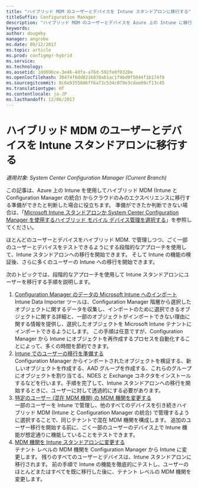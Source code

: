 ```yaml
---
title: "ハイブリッド MDM のユーザーとデバイスを Intune スタンドアロンに移行する"
titleSuffix: Configuration Manager
description: "ハイブリッド MDM のユーザーとデバイスを Azure 上の Intune に移行する方法を説明します。"
keywords: 
author: dougeby
manager: angrobe
ms.date: 09/12/2017
ms.topic: article
ms.prod: configmgr-hybrid
ms.service: 
ms.technology: 
ms.assetid: 1dd696ce-3e46-4dfa-a76d-592fe0f0320e
ms.openlocfilehash: 30474f6dd0216078ab1ac1f4bd9f5044f1b174f0
ms.sourcegitcommit: 8c6e9355846ff6a73c534c079e3cdae09cf13c45
ms.translationtype: HT
ms.contentlocale: ja-JP
ms.lasthandoff: 12/06/2017
---
```

# <a name="migrate-hybrid-mdm-users-and-devices-to-intune-standalone"></a>ハイブリッド MDM のユーザーとデバイスを Intune スタンドアロンに移行する

*適用対象: System Center Configuration Manager (Current Branch)*    

この記事は、Azure 上の Intune を使用してハイブリッド MDM (Intune と Configuration Manager の統合) からクラウドのみのエクスペリエンスに移行する準備ができたと判断した場合に役立ちます。 準備ができたか判断できない場合は、「[Microsoft Intune スタンドアロンか System Center Configuration Manager を使用するハイブリッド モバイル デバイス管理を選択する](https://docs.microsoft.com/sccm/mdm/understand/choose-between-standalone-intune-and-hybrid-mobile-device-management)」を参照してください。 

ほとんどのユーザーとデバイスをハイブリッド MDM. で管理しつつ、ごく一部のユーザーとデバイスをテストできるようにする段階的なアプローチを使用して、Intune スタンドアロンへの移行を開始できます。 そして Intune の機能の検証後、さらに多くのユーザーの Intune への移行を開始できます。    

次のトピックでは、段階的なアプローチを使用して Intune スタンドアロンにユーザーを移行する手順を説明します。    
  
1.  [Configuration Manager のデータの Microsoft Intune へのインポート](migrate-import-data.md)   
    Intune Data Importer ツールは、Configuration Manager 階層から選択したオブジェクトに関するデータを収集し、インポートのために選択できるオブジェクトに関する詳細と、一部のオブジェクトがインポートできない理由に関する情報を提供し、選択したオブジェクトを Microsoft Intune テナントにインポートできるようにします。 この手順は任意ですが、Configuration Manager から Intune にオブジェクトを再作成するプロセスを自動化することによって、多くの時間を節約できます。 
2.  [Intune でのユーザーの移行を準備する](migrate-prepare-intune.md)    
    Configuration Manager からインポートされたオブジェクトを検証する、新しいオブジェクトを作成する、AAD グループを作成する、これらのグループにオブジェクトを割り当てる、NDES と Exchange コネクタをインストールするなどを行います。手順を完了して、Intune スタンドアロンへの移行を開始するときに、ユーザーに対して透過的にする必要があります。  
3.  [特定のユーザー (混在 MDM 機関) の MDM 機関を変更する](migrate-mixed-authority.md)    
    一部のユーザーを Intune で管理し、他のすべてのデバイスを引き続きハイブリッド MDM (Intune と Configuration Manager の統合) で管理するように選択することで、同じテナントで混在 MDM 機関を構成します。 追加のユーザー移行を開始する前に、ごく一部のユーザーのデバイス上で Intune 機能が想定通りに機能していることをテストできます。 
4.  [MDM 機関を Intune スタンドアロンに変更する](change-mdm-authority.md)     
    テナント レベルの MDM 機関を Configuration Manager から Intune に変更します。 残りのすべてのユーザーとデバイスは、Intune スタンドアロンに移行されます。 前の手順で Intune の機能を徹底的にテストし、ユーザーのほとんどまたはすべてを既に移行した後に、テナント レベルの MDM 機関を変更します。